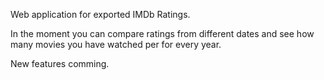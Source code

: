Web application for exported IMDb Ratings.

In the moment you can compare ratings from different dates and see how many movies you have watched per for every year.

New features comming.